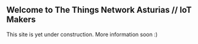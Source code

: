 ## Welcome to The Things Network Asturias // IoT Makers

This site is yet under construction. More information soon :)
